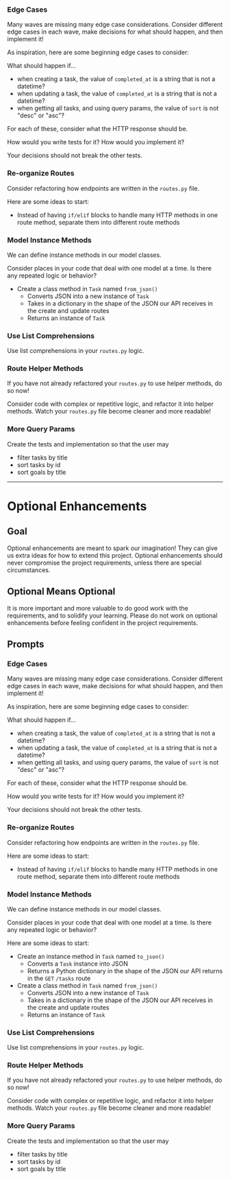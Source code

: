 


### Edge Cases

Many waves are missing many edge case considerations. Consider different edge cases in each wave, make decisions for what should happen, and then implement it!

As inspiration, here are some beginning edge cases to consider:

What should happen if...

- when creating a task, the value of `completed_at` is a string that is not a datetime?
- when updating a task, the value of `completed_at` is a string that is not a datetime?
- when getting all tasks, and using query params, the value of `sort` is not "desc" or "asc"?

For each of these, consider what the HTTP response should be.

How would you write tests for it? How would you implement it?

Your decisions should not break the other tests.

### Re-organize Routes

Consider refactoring how endpoints are written in the `routes.py` file.

Here are some ideas to start:

- Instead of having `if/elif` blocks to handle many HTTP methods in one route method, separate them into different route methods

### Model Instance Methods

We can define instance methods in our model classes.

Consider places in your code that deal with one model at a time. Is there any repeated logic or behavior?

- Create a class method in `Task` named `from_json()`
    - Converts JSON into a new instance of `Task`
    - Takes in a dictionary in the shape of the JSON our API receives in the create and update routes
    - Returns an instance of `Task` 

### Use List Comprehensions

Use list comprehensions in your `routes.py` logic.

### Route Helper Methods

If you have not already refactored your `routes.py` to use helper methods, do so now!

Consider code with complex or repetitive logic, and refactor it into helper methods. Watch your `routes.py` file become cleaner and more readable!

### More Query Params

Create the tests and implementation so that the user may

- filter tasks by title
- sort tasks by id
- sort goals by title













_________














# Optional Enhancements

## Goal

Optional enhancements are meant to spark our imagination! They can give us extra ideas for how to extend this project. Optional enhancements should never compromise the project requirements, unless there are special circumstances.

## Optional Means Optional

It is more important and more valuable to do good work with the requirements, and to solidify your learning. Please do not work on optional enhancements before feeling confident in the project requirements.

## Prompts

### Edge Cases

Many waves are missing many edge case considerations. Consider different edge cases in each wave, make decisions for what should happen, and then implement it!

As inspiration, here are some beginning edge cases to consider:

What should happen if...

- when creating a task, the value of `completed_at` is a string that is not a datetime?
- when updating a task, the value of `completed_at` is a string that is not a datetime?
- when getting all tasks, and using query params, the value of `sort` is not "desc" or "asc"?

For each of these, consider what the HTTP response should be.

How would you write tests for it? How would you implement it?

Your decisions should not break the other tests.

### Re-organize Routes

Consider refactoring how endpoints are written in the `routes.py` file.

Here are some ideas to start:

- Instead of having `if/elif` blocks to handle many HTTP methods in one route method, separate them into different route methods

### Model Instance Methods

We can define instance methods in our model classes.

Consider places in your code that deal with one model at a time. Is there any repeated logic or behavior?

Here are some ideas to start:

- Create an instance method in `Task` named `to_json()`
    - Converts a `Task` instance into JSON
    - Returns a Python dictionary in the shape of the JSON our API returns in the `GET` `/tasks` route
- Create a class method in `Task` named `from_json()`
    - Converts JSON into a new instance of `Task`
    - Takes in a dictionary in the shape of the JSON our API receives in the create and update routes
    - Returns an instance of `Task` 

### Use List Comprehensions

Use list comprehensions in your `routes.py` logic.

### Route Helper Methods

If you have not already refactored your `routes.py` to use helper methods, do so now!

Consider code with complex or repetitive logic, and refactor it into helper methods. Watch your `routes.py` file become cleaner and more readable!

### More Query Params

Create the tests and implementation so that the user may

- filter tasks by title
- sort tasks by id
- sort goals by title
